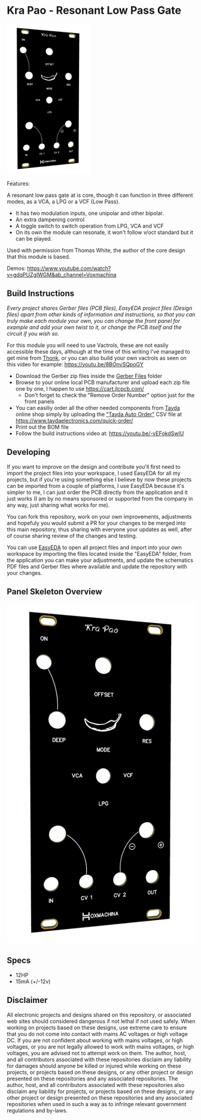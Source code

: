 # Kra Pao - Resonant Low Pass Gate

<img src="./Images/3d_faceplate.png" height="400px">

Features:

A resonant low pass gate at is core, though it can function in three different modes, as a VCA, a LPG or a VCF (Low Pass).

* It has two modulation inputs, one unipolar and other bipolar.
* An extra dampening control
* A toggle switch to switch operation from LPG, VCA and VCF
* On its own the module can resonate, it won't follow v/oct standard but it can be played.

Used with permission from Thomas White, the author of the core design that this module is based.

Demos: https://www.youtube.com/watch?v=gdqPUZgIWGM&ab_channel=Voxmachina

## Build Instructions

*Every project shares Gerber files (PCB files), EasyEDA project files (Design files) apart from other kinds of information and instructions, so that you can truly make each module your own, you can change the front panel for example and add your own twist to it, or change the PCB itself and the circuit if you wish so.*

For this module you will need to use Vactrols, these are not easily accessible these days, although at the time of this writing I've managed to get mine from [Thonk](https://www.thonk.co.uk/), or you can also build your own vactrols as seen on this video for example: https://youtu.be/8BOnvSQpoGY

* Download the Gerber zip files inside the [Gerber Files](https://github.com/musicdevghost/eurorack/tree/main/KRA%20PAO%20-%20RESONANT%20LOW%20PASS%20GATE/Gerber%20Files) folder
* Browse to your online local PCB manufacturer and upload each zip file one by one, I happen to use https://cart.jlcpcb.com/
    - Don't forget to check the "Remove Order Number" option just for the front panels
* You can easiliy order all the other needed components from [Tayda](https://www.taydaelectronics.com) online shop simply by uploading the ["Tayda Auto Order"](./Tayda%20Auto%20Order.csv) CSV file at https://www.taydaelectronics.com/quick-order/
* Print out the BOM file
* Follow the build instructions video at: https://youtu.be/-vEFokdSwIU

## Developing
If you want to improve on the design and contribute you'll first need to import the project files into your workspace, I used EasyEDA for all my projects, but if you're using something else I believe by now these projects can be imported from a couple of platforms, I use EasyEDA because it's simpler to me, I can just order the PCB directly from the application and it just works (I am by no means sponsored or supported from the company in any way, just sharing what works for me).

You can fork this repository, work on your own improvements, adjustments and hopefuly you would submit a PR for your changes to be merged into this main repository, thus sharing with everyone your updates as well, after of course sharing review of the changes and testing.

You can use [EasyEDA](https://easyeda.com/) to open all project files and import into your own workspace by importing the files located inside the "EasyEDA" folder, from the application you can make your adjustments, and update the schematics PDF files and Gerber files where available and update the repository with your changes.

## Panel Skeleton Overview
![panel](./Images/3d_faceplate.png)

## Specs

* 12HP
* 15mA (+/-12v)

## Disclaimer
All electronic projects and designs shared on this repository, or associated web sites should considered dangerous if not lethal if not used safely. When working on projects based on these designs, use extreme care to ensure that you do not come into contact with mains AC voltages or high voltage DC. If you are not confident about working with mains voltages, or high voltages, or you are not legally allowed to work with mains voltages, or high voltages, you are advised not to attempt work on them. The author, host, and all contributors associated with these repositories disclaim any liability for damages should anyone be killed or injured while working on these projects, or projects based on these designs, or any other project or design presented on these repositories and any associated repositories. The author, host, and all contributors associated with these repositories also disclaim any liability for projects, or projects based on these designs, or any other project or design presented on these repositories and any associated repositories when used in such a way as to infringe relevant government regulations and by-laws. 

